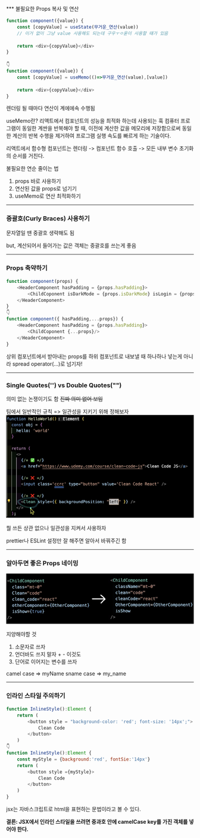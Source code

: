 *** 불필요한 Props 복사 및 연산
```javascript
function component({value}) {
    const [copyValue] = useState(무거운_연산(value)) 
    // 이거 없이 그냥 value 사용해도 되는데 구우ㅜㅇ욷이 사용할 떄가 있음

    return <div>{copyValue}</div>
}

👇
function component({value}) {
    const [copyValue] = useMemo(()=>무거운_연산(value),[value])

    return <div>{copyValue}</div>
}
```
렌더링 될 때마다 연산이 계에에속 수행됨

useMemo란? 리액트에서 컴포넌트의 성능을 최적화 하는데 사용되는 훅
컴퓨터 프로그램이 동일한 계싼을 반복해야 할 때, 이전에 계산한 값을 메모리에 저장함으로써 동일한 계산의 반복 수행을 제거하여 프로그램 실행 속도를 빠르게 하는 기술이다. 

리액트에서 함수형 컴포넌트는 렌더링 -> 컴포넌트 함수 호출 -> 모든 내부 변수 초기화의 순서를 거친다.

불필요한 연순 줄이는 법
1. props 바로 사용하기
2. 연산된 값을 props로 넘기기
3. useMemo로 연산 최적화하기

***
### 중괄호(Curly Braces) 사용하기

문자열일 땐 중괄호 생략해도 됨

but, 계산되어서 들어가는 값은 객체는 중괄호를 쓰는게 좋음

*** 
### Props 축약하기
```javascript
function component(props) {
    <HeaderComponent hasPadding = {props.hasPadding}>
        <ChildCoponent isDarkMode = {props.isDarkMode} isLogin = {props.isLogin}/>
    </HeaderComponent>
}
👇
function component({ hasPadding,...props}) {
    <HeaderComponent hasPadding = {props.hasPadding}>
        <ChildCoponent {...props}/>
    </HeaderComponent>
}
```

상위 컴포넌트에서 받아내는 props를 하위 컴포넌트로 내보낼 때 하나하나 넣는게 아니라 spread operator(...)로 넘기자!

***
### Single Quotes('') vs Double Quotes("")
의미 없는 논쟁이기도 함 ~~진짜 의미 없어 보임~~

팀에서 일반적인 규칙 => 일관성을 지키기 위해 정해보자
![alt text](image.png)

뭘 쓰든 상관 없으나 일관성을 지켜서 사용하자

prettier나 ESLint 설정만 잘 해주면 알아서 바꿔주긴 함

***
### 알아두면 좋은 Props 네이밍

![alt text](image-1.png)

지양해야할 것
1. 소문자로 쓰자
2. 언더바도 쓰지 말자 + - 이것도
3. 단어로 이어지는 변수를 쓰자

camel case => myName
sname case => my_name

***
### 인라인 스타일 주의하기
```javascript
function InlineStyle():Element {
    return (
        <button style = "background-color: 'red'; font-size: '14px';">
            Clean Code
        </button>
    )
👇
function InlineStyle():Element {
    const myStyle = {background:'red', fontSie:'14px'}
    return (
        <button style ={myStyle}>
            Clean Code
        </button>
    )
}
```
jsx는 자바스크립트로 html을 표현하는 문법이라고 볼 수 있다.

**결론: JSX에서 인라인 스타일을 쓰려면 중과호 안에 camelCase key를 가진 객체를 넣어야 한다.**